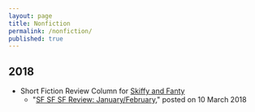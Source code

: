 ```yaml
---
layout: page
title: Nonfiction
permalink: /nonfiction/
published: true
---
```


## 2018

* Short Fiction Review Column for [Skiffy and Fanty](https://skiffyandfanty.com/)
    * "[SF SF SF Review: January/February](https://skiffyandfanty.com/blogposts/reviews/shortfictionreviews/sfsfsfreviewjanuaryfebruary/)," posted on 10 March 2018
